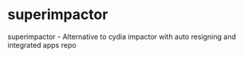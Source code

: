 # superimpactor

superimpactor - Alternative to cydia impactor with auto resigning and integrated apps repo
